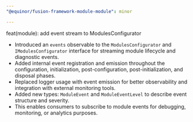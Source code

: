 ```yaml
---
"@equinor/fusion-framework-module-module": minor

---
```


feat(module): add event stream to ModulesConfigurator

- Introduced an `events` observable to the `ModulesConfigurator` and `IModulesConfigurator` interface for streaming module lifecycle and diagnostic events.
- Added internal event registration and emission throughout the configuration, initialization, post-configuration, post-initialization, and disposal phases.
- Replaced logger usage with event emission for better observability and integration with external monitoring tools.
- Added new types: `ModuleEvent` and `ModuleEventLevel` to describe event structure and severity.
- This enables consumers to subscribe to module events for debugging, monitoring, or analytics purposes.
